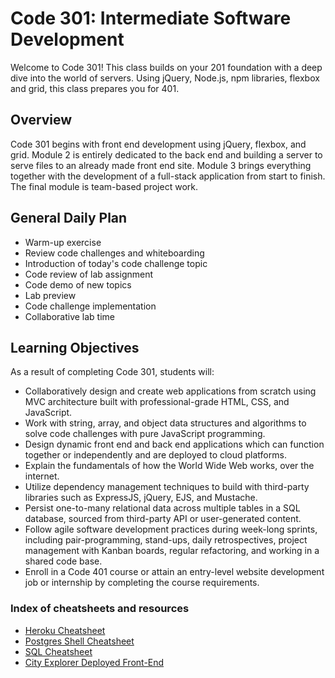 # Code 301: Intermediate Software Development

Welcome to Code 301! This class builds on your 201 foundation with a deep dive into the world of servers. Using jQuery, Node.js, npm libraries, flexbox and grid, this class prepares you for 401.

## Overview

Code 301 begins with front end development using jQuery, flexbox, and grid. Module 2 is entirely dedicated to the back end and building a server to serve files to an already made front end site. Module 3 brings everything together with the development of a full-stack application from start to finish. The final module is team-based project work.

## General Daily Plan

- Warm-up exercise
- Review code challenges and whiteboarding
- Introduction of today's code challenge topic
- Code review of lab assignment
- Code demo of new topics
- Lab preview
- Code challenge implementation
- Collaborative lab time

## Learning Objectives

As a result of completing Code 301, students will:

- Collaboratively design and create web applications from scratch using MVC architecture built with professional-grade HTML, CSS, and JavaScript.
- Work with string, array, and object data structures and algorithms to solve code challenges with pure JavaScript programming.
- Design dynamic front end and back end applications which can function together or independently and are deployed to cloud platforms.
- Explain the fundamentals of how the World Wide Web works, over the internet.
- Utilize dependency management techniques to build with third-party libraries such as ExpressJS, jQuery, EJS, and Mustache.
- Persist one-to-many relational data across multiple tables in a SQL database, sourced from third-party API or user-generated content.
- Follow agile software development practices during week-long sprints, including pair-programming, stand-ups, daily retrospectives, project management with Kanban boards, regular refactoring, and working in a shared code base.
- Enroll in a Code 401 course or attain an entry-level website development job or internship by completing the course requirements.

### Index of cheatsheets and resources

- [Heroku Cheatsheet](/class-08/cheatsheets/heroku.md)
- [Postgres Shell Cheatsheet](/class-08/cheatsheets/postgres-shell.md)
- [SQL Cheatsheet](/class-08/sql.md)
- [City Explorer Deployed Front-End](https://codefellows.github.io/code-301-guide/curriculum/city-explorer-app/front-end/)
